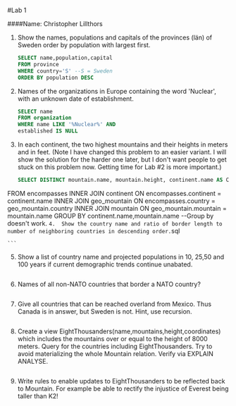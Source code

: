 #Lab 1

####Name: Christopher Lillthors

1.  Show the names, populations and capitals of         the provinces (län) of Sweden order by      population with largest first.
    ```sql
    SELECT name,population,capital
    FROM province
    WHERE country='S' --S = Sweden
    ORDER BY population DESC
    ```
2.  Names of the organizations in Europe containing the word 'Nuclear', with an unknown date of establishment.
    ```sql
    SELECT name
    FROM organization
    WHERE name LIKE '%Nuclear%' AND
    established IS NULL
    ```
3.  In each continent, the two highest mountains and their heights in meters and in feet. (Note I have changed this problem to an easier variant. I will show the solution for the harder one later, but I don't want people to get stuck on this problem now. Getting time for Lab \#2 is more important.)
    ```sql
    SELECT DISTINCT mountain.name, mountain.height, continent.name AS Continent
FROM encompasses
  INNER JOIN continent
    ON encompasses.continent = continent.name
  INNER JOIN geo_mountain
    ON encompasses.country = geo_mountain.country
  INNER JOIN mountain
    ON geo_mountain.mountain = mountain.name
GROUP BY continent.name,mountain.name --Group by doesn't work.
    ```
4.  Show the country name and ratio of border length to number of neighboring countries in descending order.
    ```sql

    ```
5.  Show a list of country name and projected populations in 10, 25,50 and 100 years if current demographic trends continue unabated.
    ```sql

    ```
6.  Names of all non-NATO countries that border a NATO country?
    ```sql

    ```
7.  Give all countries that can be reached overland from Mexico. Thus Canada is in answer, but Sweden is not. Hint, use recursion.
    ```sql

    ```
8.  Create a view EightThousanders(name,mountains,height,coordinates) which
includes the mountains over or equal to the height of 8000 meters. Query for the countries including EightThousanders. Try to avoid materializing the whole Mountain relation. Verify via EXPLAIN ANALYSE.
    ```sql

    ```
9.  Write rules to enable updates to EightThousanders to be reflected back to Mountain. For example be able to rectify the injustice of Everest being taller than K2!
    ```sql

    ```
